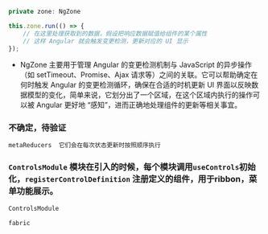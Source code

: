 ```javascript
private zone: NgZone

this.zone.run(() => {
    // 在这里处理获取到的数据，假设把响应数据赋值给组件的某个属性
    // 这样 Angular 就会触发变更检测，更新对应的 UI 显示
});
```
* NgZone 主要用于管理 Angular 的变更检测机制与 JavaScript 的异步操作（如 setTimeout、Promise、Ajax 请求等）之间的关联。它可以帮助确定在何时触发 Angular 的变更检测循环，确保在合适的时机更新 UI 界面以反映数据模型的变化，简单来说，它划分出了一个区域，在这个区域内执行的操作可以被 Angular 更好地 “感知”，进而正确地处理组件的更新等相关事宜。

###  不确定，待验证
```javascript
metaReducers  它们会在每次状态更新时按照顺序执行
```

### `ControlsModule` 模块在引入的时候，每个模块调用`useControls`初始化，`registerControlDefinition` 注册定义的组件，用于ribbon，菜单功能展示。
```javascript
ControlsModule 
```


```javascript
fabric
```
